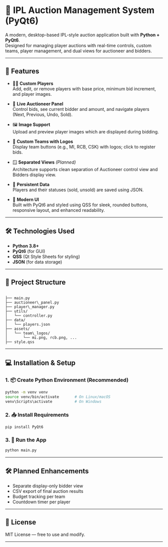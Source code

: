 
# 🏏 IPL Auction Management System (PyQt6)

A modern, desktop-based IPL-style auction application built with **Python + PyQt6**.  
Designed for managing player auctions with real-time controls, custom teams, player management, and dual views for auctioneer and bidders.

---

## 🚀 Features

- 🧑‍💻 **Custom Players**  
  Add, edit, or remove players with base price, minimum bid increment, and player images.

- 🏁 **Live Auctioneer Panel**  
  Control bids, see current bidder and amount, and navigate players (Next, Previous, Undo, Sold).

- 🖼 **Image Support**  
  Upload and preview player images which are displayed during bidding.

- 👥 **Custom Teams with Logos**  
  Display team buttons (e.g., MI, RCB, CSK) with logos; click to register bids.

- 🪟 **Separated Views** *(Planned)*  
  Architecture supports clean separation of Auctioneer control view and Bidders display view.

- 💾 **Persistent Data**  
  Players and their statuses (sold, unsold) are saved using JSON.

- 🎨 **Modern UI**  
  Built with PyQt6 and styled using QSS for sleek, rounded buttons, responsive layout, and enhanced readability.

---

## 🛠 Technologies Used

- **Python 3.8+**
- **PyQt6** (for GUI)
- **QSS** (Qt Style Sheets for styling)
- **JSON** (for data storage)

---

## 📁 Project Structure

```

├── main.py
├── auctioneer\_panel.py
├── player\_manager.py
├── utils/
│   └── controller.py
├── data/
│   └── players.json
├── assets/
│   └── team\_logos/
│       └── mi.png, rcb.png, ...
├── style.qss

````

---

## 💻 Installation & Setup

### 1. 📦 Create Python Environment (Recommended)
```bash
python -m venv venv
source venv/bin/activate       # On Linux/macOS
venv\Scripts\activate          # On Windows
````

### 2. 📥 Install Requirements

```bash
pip install PyQt6
```

### 3. 🚀 Run the App

```bash
python main.py
```

---

## 🛠 Planned Enhancements

* Separate display-only bidder view
* CSV export of final auction results
* Budget tracking per team
* Countdown timer per player

---

## 📄 License

MIT License — free to use and modify.

---


